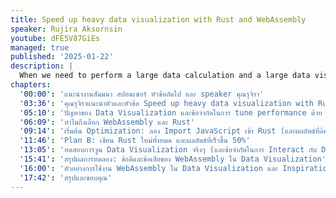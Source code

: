 ```yaml
---
title: Speed up heavy data visualization with Rust and WebAssembly
speaker: Rujira Aksornsin
youtube: dFE5V87GiEs
managed: true
published: '2025-01-22'
description: |
  When we need to perform a large data calculation and a large data visualization on the website, performance issues always came as an old familiar friend. This talk will share my experiment on using Rust and WebAssembly to solve this problem base on old project limitations and conditions.
chapters:
  '00:00': 'แนะนำงานสัมมนา สปอนเซอร์ หัวข้อถัดไป และ speaker คุณรุจิรา'
  '03:36': 'คุณรุจิราแนะนำตัวและหัวข้อ Speed up heavy data visualization with Rust and WebAssembly'
  '05:10': 'ปัญหาของ Data Visualization และข้อจำกัดในการ tune performance ด้วย JavaScript'
  '06:09': 'ทำไมถึงเลือก WebAssembly และ Rust'
  '09:14': 'เริ่มต้น Optimization: ลอง Import JavaScript เข้า Rust (และผลลัพธ์ที่ล้มเหลว)'
  '11:46': 'Plan B: เขียน Rust ใหม่ทั้งหมด และผลลัพธ์ที่เร็วขึ้น 50%'
  '13:05': 'ทดสอบการจูน Data Visualization จริงๆ (และข้อจำกัดในการ Interact กับ DOM)'
  '15:41': 'สรุปผลการทดลอง: ข้อดีและข้อเสียของ WebAssembly ใน Data Visualization'
  '16:00': 'ตัวอย่างการใช้งาน WebAssembly ใน Data Visualization และ Inspiration สำหรับ Next Step'
  '17:42': 'สรุปและขอบคุณ'
---
```

